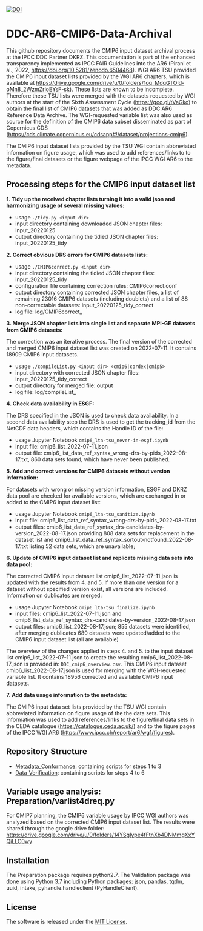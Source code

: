 [![DOI](https://zenodo.org/badge/doi/10.5281/zenodo.xxx.svg)](https://doi.org/10.5281/zenodo.xxx)

# DDC-AR6-CMIP6-Data-Archival

This github repository documents the CMIP6 input dataset archival process at the IPCC DDC Partner DKRZ. This documentation is part of the enhanced transparency implemented as IPCC FAIR Guidelines into the AR6 (Pirani et al., 2022, https://doi.org/10.5281/zenodo.6504468). WGI AR6 TSU provided the CMIP6 input dataset lists provided by the WGI AR6 chapters, which is available at https://drive.google.com/drive/u/0/folders/1oq_MdqGTOId-oMn8_2WzmZrloEYsF-sk). These lists are known to be incomplete. Therefore these TSU lists were merged with the datasets requested by WGI authors at the start of the Sixth Assessment Cycle (https://goo.gl/tVaGko) to obtain the final list of CMIP6 datasets that was added as DDC AR6 Reference Data Archive. The WGI-requested variable list was also used as source for the definition of the CMIP6 data subset disseminated as part of Copernicus CDS (https://cds.climate.copernicus.eu/cdsapp#!/dataset/projections-cmip6).

The CMIP6 input dataset lists provided by the TSU WGI contain abbreviated information on figure usage, which was used to add references/links to to the figure/final datasets or the figure webpage of the IPCC WGI AR6 to the metadata. 

## Processing steps for the CMIP6 input dataset list

**1. Tidy up the received chapter lists turning it into a valid json and harmonizing usage of several missing values:**
   - usage `./tidy.py <input dir>`
   - input directory containing downloaded JSON chapter files: input_20220125
   - output directory containing the tidied JSON chapter files: input_20220125_tidy

**2. Correct obvious DRS errors for CMIP6 datasets lists:**
   - usage `./CMIP6correct.py <input dir>`
   - input directory containing the tidied JSON chapter files: input_20220125_tidy
   - configuration file containing correction rules: CMIP6correct.conf
   - output directory containing corrected JSON chapter files, a list of remaining 23016 CMIP6 datasets (including doublets) and a list of 88 non-correctable datasets: input_20220125_tidy_correct
   - log file: log/CMIP6correct_<date of scipt execution>

**3. Merge JSON chapter lists into single list and separate MPI-GE datasets from CMIP6 datasets:**

   The correction was an iterative process. The final version of the corrected and merged CMIP6 input dataset list was created on 2022-07-11. It contains 18909 CMIP6 input datasets.
   - usage `./compileList.py <input dir> <cmip6|cordex|cmip5>`
   - input directory with corrected JSON chapter files: input_20220125_tidy_correct
   - output directory for merged file:  output
   - log file: log/compileList_<date of scipt execution>

**4. Check data availability in ESGF:**

The DRS specified in the JSON is used to check data availability. In a second data availability step the DRS is used to get the tracking_id from the NetCDF data headers, which contains the Handle ID of the file:
   - usage Jupyter Notebook `cmip6_lta-tsu_never-in-esgf.ipynb`
   - input file: cmip6_list_2022-07-11.json
   - output file: cmip6_list_data_ref_syntax_wrong-drs-by-pids_2022-08-17.txt, 860 data sets found, which have never been published.

**5. Add and correct versions for CMIP6 datasets without version information:**

For datasets with wrong or missing version information, ESGF and DKRZ data pool are checked for available versions, which are exchanged in or added to the CMIP6 input dataset list:
   - usage Jupyter Notebook `cmip6_lta-tsu_sanitize.ipynb`
   - input file: cmip6_list_data_ref_syntax_wrong-drs-by-pids_2022-08-17.txt
   - output files:  cmip6_list_data_ref_syntax_drs-candidates-by-version_2022-08-17.json providing 808 data sets for replacement in the dataset list and cmip6_list_data_ref_syntax_sortout-notfound_2022-08-17.txt listing 52 data sets, which are unavailable;  

**6. Update of CMIP6 input dataset list and replicate missing data sets into data pool:**

The corrected CMIP6 input dataset list cmip6_list_2022-07-11.json is updated with the results from 4. and 5. If more than one version for a dataset without specified version exist, all versions are included. Information on dublicates are merged:
   - usage Jupyter Notebook `cmip6_lta-tsu_finalize.ipynb`
   - input files: cmip6_list_2022-07-11.json and cmip6_list_data_ref_syntax_drs-candidates-by-version_2022-08-17.json
   - output files:  cmip6_list_2022-08-17.json; 855 datasets were identified, after merging dublicates 680 datasets were updated/added to the CMIP6 input dataset list (all are available)

The overview of the changes applied in steps 4. and 5. to the input dataset list cmip6_list_2022-07-11.json to create the resulting cmip6_list_2022-08-17.json is provided in: `DDC_cmip6_overview.csv`. This CMIP6 input dataset cmip6_list_2022-08-17.json is used for merging with the WGI-requested variable list. It contains 18956 corrected and available CMIP6 input datasets.

**7. Add data usage information to the metadata:**

The CMIP6 input data set lists provided by the TSU WGI contain abbreviated information on figure usage of the the data sets. This information was used to add references/links to the figure/final data sets in the CEDA catalogue (https://catalogue.ceda.ac.uk/) and to the figure pages of the IPCC WGI AR6 (https://www.ipcc.ch/report/ar6/wg1/figures).

## Repository Structure

   - [Metadata_Conformance](/Metadata_Conformance): containing scripts for steps 1 to 3
   - [Data_Verification](/Data_Verification): containing scripts for steps 4 to 6

## Variable usage analysis: Preparation/varlist4dreq.py

For CMIP7 planning, the CMIP6 variable usage by IPCC WGI authors was analyzed based on the corrected CMIP6 input dataset list. The results were shared through the google drive folder: https://drive.google.com/drive/u/0/folders/14YSgIype4fFtnXb4DNMmgXxYQiLLC0wy

## Installation

The Preparation package requires python2.7. The Validation package was done using Python 3.7 including Python packages: json, pandas, tqdm, uuid, intake, pyhandle.handleclient (PyHandleClient).

## License

The software is released under the [MIT License](LICENSE).
